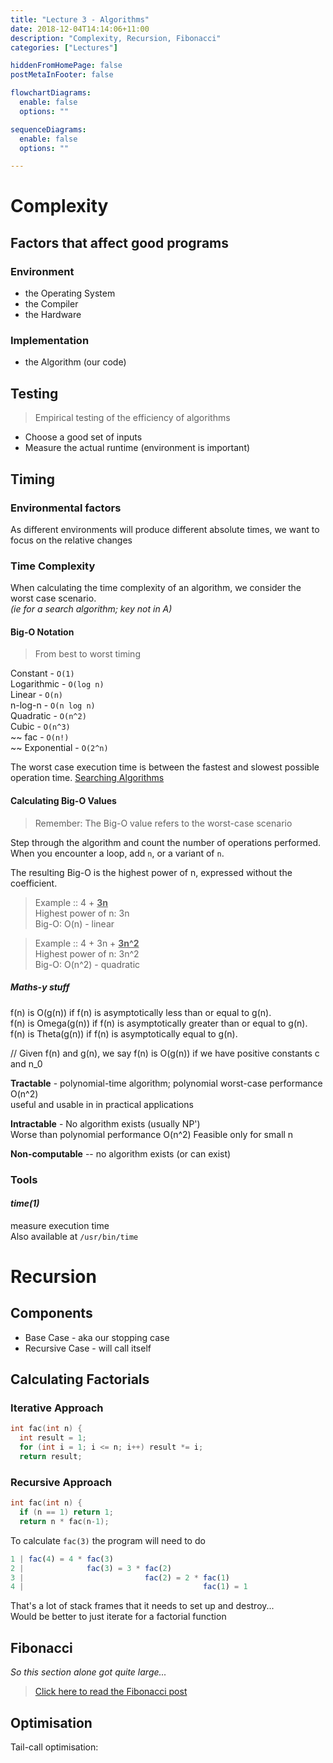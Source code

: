 ```yaml
---
title: "Lecture 3 - Algorithms"
date: 2018-12-04T14:14:06+11:00
description: "Complexity, Recursion, Fibonacci"
categories: ["Lectures"]

hiddenFromHomePage: false
postMetaInFooter: false

flowchartDiagrams:
  enable: false
  options: ""

sequenceDiagrams: 
  enable: false
  options: ""

---
```


# Complexity
## Factors that affect good programs
### Environment
* the Operating System
* the Compiler
* the Hardware
### Implementation
* the Algorithm (our code)

## Testing
> Empirical testing of the efficiency of algorithms
* Choose a good set of inputs
* Measure the actual runtime (environment is important)

## Timing
### Environmental factors
As different environments will produce different absolute times, we want to focus on the relative changes

### Time Complexity
When calculating the time complexity of an algorithm, we consider the worst case scenario.  
_(ie for a search algorithm; key not in A)_

#### Big-O Notation
> From best to worst timing

Constant - `O(1)`  
Logarithmic - `O(log n)`  
Linear - `O(n)`  
n-log-n - `O(n log n)`  
Quadratic - `O(n^2)`  
Cubic - `O(n^3)`  
~~ fac - `O(n!)`  
~~ Exponential - `O(2^n)`  



The worst case execution time is between the fastest and slowest possible operation time.
[Searching Algorithms](../searchingAlgorithms)

#### Calculating Big-O Values
> Remember: The Big-O value refers to the worst-case scenario  

Step through the algorithm and count the number of operations performed. When you encounter a loop, add `n`, or a variant of `n`.

The resulting Big-O is the highest power of n, expressed without the coefficient.

> Example :: 4 + **<u>3n</u>**  
Highest power of n: 3n  
Big-O: O(n) - linear  

> Example :: 4 + 3n + **<u>3n^2</u>**  
Highest power of n: 3n^2  
Big-O: O(n^2) - quadratic  


##### Maths-y stuff
f(n) is O(g(n)) if f(n) is asymptotically less than or equal to g(n).  
f(n) is Omega(g(n)) if f(n) is asymptotically greater than or equal to g(n).  
f(n) is Theta(g(n)) if f(n) is asymptotically equal to g(n).

// Given f(n) and g(n), we say f(n) is O(g(n)) if we have positive constants c and n_0 

**Tractable** - polynomial-time algorithm; polynomial worst-case performance O(n^2)  
useful and usable in in practical applications

**Intractable** - No algorithm exists (usually NP')  
Worse than polynomial performance O(n^2)
Feasible only for small n

**Non-computable** -- no algorithm exists (or can exist)

### Tools
#### _time(1)_
measure execution time  
Also available at `/usr/bin/time`

# Recursion
## Components
* Base Case - aka our stopping case
* Recursive Case - will call itself

## Calculating Factorials
### Iterative Approach
```c
int fac(int n) {
  int result = 1;
  for (int i = 1; i <= n; i++) result *= i;
  return result;
```
### Recursive Approach
```c
int fac(int n) {
  if (n == 1) return 1;
  return n * fac(n-1);
```

To calculate `fac(3)` the program will need to do
```js
1 | fac(4) = 4 * fac(3)
2 |              fac(3) = 3 * fac(2)
3 |                           fac(2) = 2 * fac(1)
4 |                                        fac(1) = 1
```
That's a lot of stack frames that it needs to set up and destroy...  
Would be better to just iterate for a factorial function

## Fibonacci
_So this section alone got quite large..._
> [Click here to read the Fibonacci post](../c-fibonacci)

## Optimisation
Tail-call optimisation: